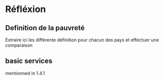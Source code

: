 # Réfléxion

## Definition de la pauvreté

Extraire ici les différente définition pour chacun des pays et effectuer une comparaison

## basic services

mentionned in 1.4.1